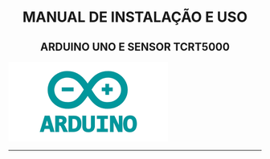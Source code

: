 # <center>MANUAL DE INSTALAÇÃO E USO</center>
## <center>ARDUINO UNO E SENSOR TCRT5000</center>

![IMG-LOGO-ARDUINO](./logo.png)

---




